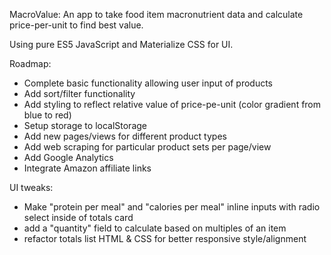 MacroValue: An app to take food item macronutrient data and calculate price-per-unit to find best value.

Using pure ES5 JavaScript and Materialize CSS for UI.

Roadmap:
- Complete basic functionality allowing user input of products
- Add sort/filter functionality
- Add styling to reflect relative value of price-pe-unit (color gradient from blue to red)
- Setup storage to localStorage
- Add new pages/views for different product types
- Add web scraping for particular product sets per page/view
- Add Google Analytics
- Integrate Amazon affiliate links

UI tweaks:
- Make "protein per meal" and "calories per meal" inline inputs with radio select inside of totals card
- add a "quantity" field to calculate based on multiples of an item
- refactor totals list HTML & CSS for better responsive style/alignment
